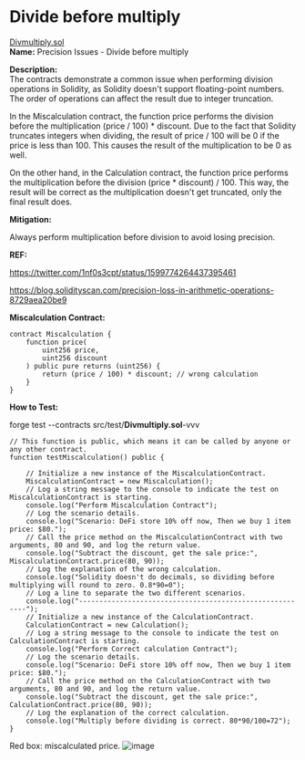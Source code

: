 # Divide before multiply 
[Divmultiply.sol](https://github.com/SunWeb3Sec/DeFiVulnLabs/blob/main/src/test/Divmultiply.sol)  
**Name:** Precision Issues - Divide before multiply

**Description:**  
The contracts demonstrate a common issue when performing division operations in Solidity,
as Solidity doesn't support floating-point numbers. The order of operations can affect the result due to integer truncation.

In the Miscalculation contract, the function price performs the division before the
multiplication (price / 100) * discount. Due to the fact that Solidity truncates integers
when dividing, the result of price / 100 will be 0 if the price is less than 100.
This causes the result of the multiplication to be 0 as well.

On the other hand, in the Calculation contract, the function price performs the multiplication
before the division (price * discount) / 100. This way, the result will be correct as the multiplication
doesn't get truncated, only the final result does.

**Mitigation:**  

Always perform multiplication before division to avoid losing precision.

**REF:**

https://twitter.com/1nf0s3cpt/status/1599774264437395461

https://blog.solidityscan.com/precision-loss-in-arithmetic-operations-8729aea20be9

**Miscalculation Contract:**  
```
contract Miscalculation {
    function price(
        uint256 price,
        uint256 discount
    ) public pure returns (uint256) {
        return (price / 100) * discount; // wrong calculation
    }
}
```
**How to Test:**

forge test --contracts src/test/**Divmultiply.sol**-vvv  
```
// This function is public, which means it can be called by anyone or any other contract.
function testMiscalculation() public {

    // Initialize a new instance of the MiscalculationContract.
    MiscalculationContract = new Miscalculation();
    // Log a string message to the console to indicate the test on MiscalculationContract is starting.
    console.log("Perform Miscalculation Contract");
    // Log the scenario details.
    console.log("Scenario: DeFi store 10% off now, Then we buy 1 item price: $80.");
    // Call the price method on the MiscalculationContract with two arguments, 80 and 90, and log the return value.
    console.log("Subtract the discount, get the sale price:", MiscalculationContract.price(80, 90));
    // Log the explanation of the wrong calculation.
    console.log("Solidity doesn't do decimals, so dividing before multiplying will round to zero. 0.8*90=0");
    // Log a line to separate the two different scenarios.
    console.log("---------------------------------------------------------");
    // Initialize a new instance of the CalculationContract.
    CalculationContract = new Calculation();
    // Log a string message to the console to indicate the test on CalculationContract is starting.
    console.log("Perform Correct calculation Contract");
    // Log the scenario details.
    console.log("Scenario: DeFi store 10% off now, Then we buy 1 item price: $80.");
    // Call the price method on the CalculationContract with two arguments, 80 and 90, and log the return value.
    console.log("Subtract the discount, get the sale price:", CalculationContract.price(80, 90));
    // Log the explanation of the correct calculation.
    console.log("Multiply before dividing is correct. 80*90/100=72");
}
```
Red box: miscalculated price.
![image](https://web3sec.notion.site/image/https%3A%2F%2Fs3-us-west-2.amazonaws.com%2Fsecure.notion-static.com%2F2b465dc4-450f-4801-89dc-e78a6a6fa258%2FUntitled.png?table=block&id=512f6552-c031-4746-9962-ce67cbd8bba9&spaceId=369b5001-5511-4fe6-a099-48af1d841f20&width=2000&userId=&cache=v2)
